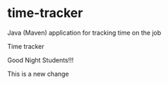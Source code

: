 # time-tracker
Java (Maven) application for tracking time on the job

Time tracker

Good Night Students!!!

This is a new change
